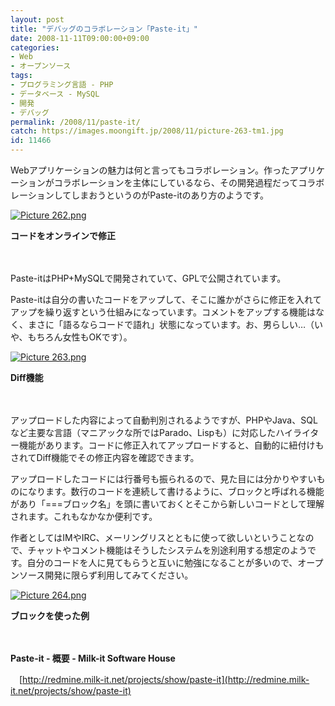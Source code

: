 ```yaml
---
layout: post
title: "デバッグのコラボレーション「Paste-it」"
date: 2008-11-11T09:00:00+09:00
categories:
- Web
- オープンソース
tags: 
- プログラミング言語 - PHP
- データベース - MySQL
- 開発
- デバッグ
permalink: /2008/11/paste-it/
catch: https://images.moongift.jp/2008/11/picture-263-tm1.jpg
id: 11466
---
```

Webアプリケーションの魅力は何と言ってもコラボレーション。作ったアプリケーションがコラボレーションを主体にしているなら、その開発過程だってコラボレーションしてしまおうというのがPaste-itのあり方のようです。

  

[![Picture 262.png](https://images.moongift.jp/2008/11/picture-262-tm.jpg)](https://images.moongift.jp/2008/11/picture-262.png)  
  
**コードをオンラインで修正**

  

　

  

Paste-itはPHP+MySQLで開発されていて、GPLで公開されています。

  
  
<!--more-->  

Paste-itは自分の書いたコードをアップして、そこに誰かがさらに修正を入れてアップを繰り返すという仕組みになっています。コメントをアップする機能はなく、まさに「語るならコードで語れ」状態になっています。お、男らしい…（いや、もちろん女性もOKです）。

  

[![Picture 263.png](https://images.moongift.jp/2008/11/picture-263-tm1.jpg)](https://images.moongift.jp/2008/11/picture-2631.png)  
  
**Diff機能**

  

　

  

アップロードした内容によって自動判別されるようですが、PHPやJava、SQLなど主要な言語（マニアックな所ではParado、Lispも）に対応したハイライター機能があります。コードに修正入れてアップロードすると、自動的に紐付けもされてDiff機能でその修正内容を確認できます。

  

アップロードしたコードには行番号も振られるので、見た目には分かりやすいものになります。数行のコードを連続して書けるように、ブロックと呼ばれる機能があり「===ブロック名」を頭に書いておくとそこから新しいコードとして理解されます。これもなかなか便利です。

  

作者としてはIMやIRC、メーリングリスとともに使って欲しいということなので、チャットやコメント機能はそうしたシステムを別途利用する想定のようです。自分のコードを人に見てもらうと互いに勉強になることが多いので、オープンソース開発に限らず利用してみてください。

  

[![Picture 264.png](https://images.moongift.jp/2008/11/picture-264-tm1.jpg)](https://images.moongift.jp/2008/11/picture-2641.png)  
  
**ブロックを使った例**

  

　

  

**Paste-it - 概要 - Milk-it Software House**  
  
　[http://redmine.milk-it.net/projects/show/paste-it](http://redmine.milk-it.net/projects/show/paste-it)

  
